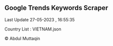 

## Google Trends Keywords Scraper 
 
Last Update 27-05-2023 , 16:55:35

Country List :
VIETNAM.json



© Abdul Muttaqin 
